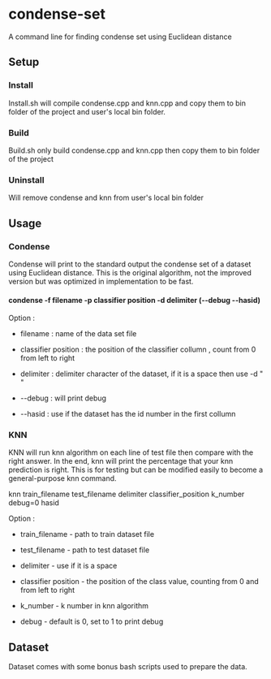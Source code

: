 # condense-set
A command line for finding condense set using Euclidean distance

## Setup
### Install
Install.sh will compile condense.cpp and knn.cpp and copy them to bin folder of the project and user's local bin folder.
### Build
Build.sh only build condense.cpp and knn.cpp then copy them to bin folder of the project
### Uninstall
Will remove condense and knn from user's local bin folder

## Usage
### Condense
Condense will print to the standard output the condense set of a dataset using Euclidean distance. This is the original algorithm, not the improved version but was optimized in implementation to be fast.

#### condense -f filename -p classifier position -d delimiter (--debug --hasid)

Option :

  * filename : name of the data set file
  
  * classifier position : the position of the classifier collumn , count from 0 from left to right
  
  * delimiter : delimiter character of the dataset, if it is a space then use -d " "
  
  * --debug : will print debug
  
  * --hasid : use if the dataset has the id number in the first collumn

### KNN
KNN will run knn algorithm on each line of test file then compare with the right answer. In the end, knn will print the percentage that your knn prediction is right. This is for testing but can be modified easily to become a general-purpose knn command.

knn train_filename test_filename delimiter classifier_position k_number debug=0 hasid

Option : 

  * train_filename - path to train dataset file
	
  * test_filename - path to test dataset file
	
  * delimiter - use  if it is a space
	
  * classifier position - the position of the class value, counting from 0 and from left to right
	
  * k_number - k number in knn algorithm
	
  * debug - default is 0, set to 1 to print debug
   
## Dataset

Dataset comes with some bonus bash scripts used to prepare the data.
